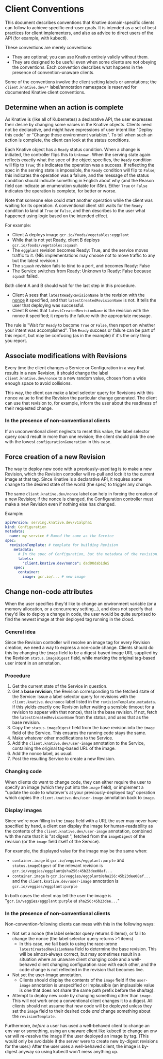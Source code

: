 # Client Conventions

This document describes conventions that Knative domain-specific clients can
follow to achieve specific end-user goals. It is intended as a set of best
practices for client implementers, and also as advice to direct users of the API
(for example, with kubectl).

These conventions are merely conventions:

- They are optional; you can use Knative entirely validly without them.
- They are designed to be useful even when some clients are not obeying the
  conventions. Each convention describes what happens in the presence of
  convention-unaware clients.

Some of the conventions involve the client setting labels or annotations; the
`client.knative.dev/*` label/annotation namespace is reserved for documented
Knative client conventions.

## Determine when an action is complete

As Knative is (like all of Kubernetes) a declarative API, the user expresses
their desire by changing some values in the Knative objects. Clients need not be
declarative, and might have expressions of user intent like "Deploy this code"
or "Change these environment variables". To tell when such an action is
complete, the client can look at the status conditions.

Each Knative object has a `Ready` status condition. When a change is initiated,
the controller flips this to `Unknown`. When the serving state again reflects
exactly what the spec of the object specifies, the `Ready` condition will flip
to `True`; this indicates the operation was a success. If reflecting the spec in
the serving state is impossible, the `Ready` condition will flip to `False`;
this indicates the operation was a failure, and the message of the status
condition should indicate something in English about why (and the Reason field
can indicate an enumeration suitable for i18n). Either `True` or `False`
indicates the operation is complete, for better or worse.

Note that someone else could start another operation while the client was
waiting for its operation. A conventional client still waits for the `Ready`
condition to land at `True` or `False`, and then describes to the user what
happened using logic based on the intended effect.

For example:

- Client A deploys image `gcr.io/foods/vegetables:eggplant`
- While that is not yet Ready, client B deploys `gcr.io/foods/vegetables:squash`
- The `eggplant` revision becomes Ready: True, and the service moves traffic to
  it. (NB: implementations may choose not to move traffic to any but the latest
  revision.)
- The `squash` revision fails to bind to a port, and becomes Ready: False
- The Service switches from Ready: Unknown to Ready: False because `squash`
  failed.

Both client A and B should wait for the last step in this procedure.

- Client A sees that `latestReadyRevisionName` is the revision with the
  [nonce](#associate-modifications-with-revisions) it specified, and that
  `latestCreatedRevisionName` is not. It tells the user that deploying was
  successful.
- Client B sees that `latestCreatedRevisionName` is the revision with the nonce
  it specified; it reports the failure with the appropriate message.

The rule is "Wait for `Ready` to become `True` or `False`, then report on
whether your intent was accomplished". The `Ready` success or failure can be
part of this report, but may be confusing (as in the example) if it's the only
thing you report.

## Associate modifications with Revisions

Every time the client changes a Service or Configuration in a way that results
in a new Revision, it should change the label `client.knative.dev/nonce` to a
new random value, chosen from a wide enough space to avoid collisions.

This way, the client can make a label selector query for Revisions with this
nonce value to find the Revision the particular change generated. The client can
use that revision to, for example, inform the user about the readiness of their
requested change.

### In the presence of non-conventional clients

If an unconventional client neglects to reset this value, the label selector
query could result in more than one revision; the client should pick the one
with the lowest `configurationGeneration` in this case.

## Force creation of a new Revision

The way to deploy new code with a previously-used tag is to make a new Revision,
which the Revision controller will re-pull and lock it to the current image at
that tag. Since Knative is a declarative API, it requires some change to the
desired state of the world (the spec) to trigger any change.

The same `client.knative.dev/nonce` label can help in forcing the creation of a
new Revision; if the nonce is changed, the Configuration controller must make a
new Revision even if nothing else has changed.

Example:

```yaml
apiVersion: serving.knative.dev/v1alpha1
kind: Configuration
metadata:
  name: my-service # Named the same as the Service
spec:
  revisionTemplate: # template for building Revision
    metadata:
      # In the spec of Configuration, but the metadata of the revision.
      labels:
        "client.knative.dev/nonce": dad00dab1de5
    spec:
      container:
        image: gcr.io/... # new image
```

## Change non-code attributes

When the user specifies they'd like to change an environment variable (or a
memory allocation, or a concurrency setting...), and does not specify that
they'd like to deploy a change in code, the user would be quite surprised to
find the newest image at their deployed tag running in the cloud.

### General idea

Since the Revision controller will resolve an image tag for every Revision
creation, we need a way to express a non-code change. Clients should do this by
changing the `image` field to be a digest-based image URL supplied by the
Revision `status.imageDigest` field, while marking the original tag-based user
intent in an annotation.

### Procedure

1.  Get the current state of the Service in question.
2.  Get a **base revision**, the Revision corresponding to the fetched state of
    the Service: Issue a label selector query for revisions with the
    `client.knative.dev/nonce` label listed in the `revisionTemplate.metadata`.
    If this yields exactly one Revision (after waiting a sensible timeout for a
    revision to appear with that nonce), that is the base revision. If not,
    fetch the `latestCreatedRevisionName` from the status, and uses that as the
    base revision.
3.  Copy the `status.imageDigest` field from the base revision into the `image`
    field of the Service. This ensures the running code stays the same.
4.  Make whatever other modifications to the Service.
5.  Add the `client.knative.dev/user-image` annotation to the Service,
    containing the original tag-based URL of the image.
6.  Add the nonce label, as usual.
7.  Post the resulting Service to create a new Revision.

### Changing code

When clients do want to change code, they can either require the user to specify
an image (which they put into the `image` field), or implement a "update the
code to whatever's at your previously-deployed tag" operation which copies the
`client.knative.dev/user-image` annotation back to `image`.

### Display images

Since we're now filling in the `image` field with a URL the user may never have
specified by hand, a client can display the image for human-readability as the
contents of the `client.knative.dev/user-image` annotation, combined with the
note that it is "at digest <digest>", fetched from the `imageDigest` of the
revision (or the `image` field itself of the Service).

For example, the displayed value for the image may be the same when:

- `container.image` is `gcr.io/veggies/eggplant:purple` and `status.imageDigest`
  of the relevant revision is `gcr.io/veggies/eggplant@sha256:45b23dee08af...`
- `container.image` is `gcr.io/veggies/eggplant@sha256:45b23dee08af...` and the
  `client.knative.dev/user-image` annotation is `gcr.io/veggies/eggplant:purple`

In both cases the client may tell the user the image is
"`gcr.io/veggies/eggplant:purple` at `sha256:45b23dee...`"

### In the presence of non-conventional clients

Non-convention-following clients can mess with this in the following ways:

- Not set a nonce (the label selector query returns 0 items), or fail to change
  the nonce (the label selector query returns >1 items)
  - In this case, we fall back to using the race-prone
    `latestCreatedRevisionName` field to determine the base revision. This will
    be almost-always correct, but may sometimes result in a situation where an
    unaware client changing code and a well-behaved client changing
    configuration race with each other, and the code change is not reflected in
    the revision that becomes live.
- Not set the user-image annotation.
  - Clients should display the contents of the `image` field if the `user-image`
    annotation is unspecified or implausible (an implausible value is one that
    does not share the same path prefix before the sha/tag).
- Attempt to deploy new code by changing something other than `image`. This will
  not work once a conventional client changes it to a digest. All clients should
  not assume that new code will be deployed unless they set the `image` field to
  their desired code _and_ change something about the `revisionTemplate`.

Furthermore, _before_ a user has used a well-behaved client to change an env var
or something, using an unaware client like kubectl to change an env var will
re-resolve the image if the user deployed an image by tag. (This would only be
avoidable if the server were to create new by-digest revisions for the user.)
After the user uses a well-behaved client, the image is by-digest anyway so
using kubectl won't mess anything up.
